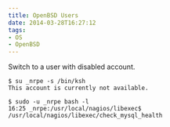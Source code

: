 ```yaml
---
title: OpenBSD Users
date: 2014-03-28T16:27:12
tags:
- OS
- OpenBSD
---
```


Switch to a user with disabled account.

```
$ su _nrpe -s /bin/ksh
This account is currently not available.

$ sudo -u _nrpe bash -l
16:25 _nrpe:/usr/local/nagios/libexec$ /usr/local/nagios/libexec/check_mysql_health
```
